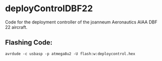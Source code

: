 # deployControlDBF22
Code for the deployment controller of the joanneum Aeronautics AIAA DBF 22 aircraft.

## Flashing Code:
```
avrdude -c usbasp -p atmega8u2 -U flash:w:deploycontrol.hex
```
